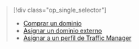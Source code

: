 > [!div class="op_single_selector"]
> * [Comprar un dominio](../articles/app-service/custom-dns-web-site-buydomains-web-app.md)
> * [Asignar un dominio externo](../articles/app-service/app-service-web-tutorial-custom-domain.md)
> * [Asignar a un perfil de Traffic Manager](../articles/app-service/web-sites-traffic-manager-custom-domain-name.md)
> 
> 

